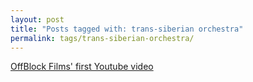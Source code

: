 ```yaml
---
layout: post
title: "Posts tagged with: trans-siberian orchestra"
permalink: tags/trans-siberian-orchestra/
---
```

[OffBlock Films' first Youtube video](/2012/03/offblock-films-first-youtube-video)
